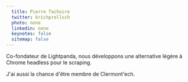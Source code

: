 ```yaml
---
  title: Pierre Tachoire 
  twitter: krichprollsch
  photo: none
  linkedin: none
  keynotes: false
  sitemap: false
---
```

Co-fondateur de Lightpanda, nous développons une alternative légère à Chrome headless pour le scraping.

J'ai aussi la chance d'être membre de Clermont'ech.